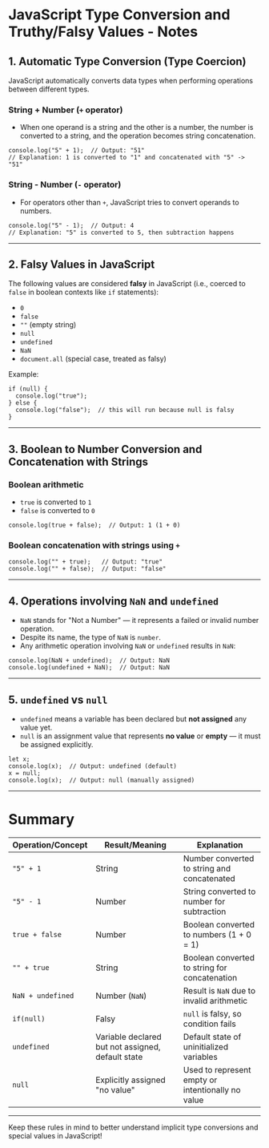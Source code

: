 
# JavaScript Type Conversion and Truthy/Falsy Values - Notes

## 1. Automatic Type Conversion (Type Coercion)

JavaScript automatically converts data types when performing operations between different types.

### String + Number (`+` operator)
- When one operand is a string and the other is a number, the number is converted to a string, and the operation becomes string concatenation.

```
console.log("5" + 1);  // Output: "51"
// Explanation: 1 is converted to "1" and concatenated with "5" -> "51"
```

### String - Number (`-` operator)
- For operators other than `+`, JavaScript tries to convert operands to numbers.

```
console.log("5" - 1);  // Output: 4
// Explanation: "5" is converted to 5, then subtraction happens
```

---

## 2. Falsy Values in JavaScript

The following values are considered **falsy** in JavaScript (i.e., coerced to `false` in boolean contexts like `if` statements):

- `0`
- `false`
- `""` (empty string)
- `null`
- `undefined`
- `NaN`
- `document.all` (special case, treated as falsy)

Example:

```
if (null) {
  console.log("true");
} else {
  console.log("false");  // this will run because null is falsy
}
```

---

## 3. Boolean to Number Conversion and Concatenation with Strings

### Boolean arithmetic

- `true` is converted to `1`
- `false` is converted to `0`

```
console.log(true + false);  // Output: 1 (1 + 0)
```

### Boolean concatenation with strings using `+`

```
console.log("" + true);   // Output: "true"
console.log("" + false);  // Output: "false"
```

---

## 4. Operations involving `NaN` and `undefined`

- `NaN` stands for "Not a Number" — it represents a failed or invalid number operation.
- Despite its name, the type of `NaN` is `number`.
- Any arithmetic operation involving `NaN` or `undefined` results in `NaN`:

```
console.log(NaN + undefined);  // Output: NaN
console.log(undefined + NaN);  // Output: NaN
```

---

## 5. `undefined` vs `null`

- `undefined` means a variable has been declared but **not assigned** any value yet.
- `null` is an assignment value that represents **no value** or **empty** — it must be assigned explicitly.

```
let x;
console.log(x);  // Output: undefined (default)
x = null;
console.log(x);  // Output: null (manually assigned)
```

---

# Summary

| Operation/Concept       | Result/Meaning                                  | Explanation                                     |
|------------------------|-------------------------------------------------|------------------------------------------------|
| `"5" + 1`              | String                                          | Number converted to string and concatenated    |
| `"5" - 1`              | Number                                          | String converted to number for subtraction     |
| `true + false`         | Number                                          | Boolean converted to numbers (1 + 0 = 1)       |
| `"" + true`            | String                                          | Boolean converted to string for concatenation  |
| `NaN + undefined`      | Number (`NaN`)                                  | Result is `NaN` due to invalid arithmetic       |
| `if(null)`             | Falsy                                           | `null` is falsy, so condition fails            |
| `undefined`             | Variable declared but not assigned, default state | Default state of uninitialized variables         |
| `null`                  | Explicitly assigned "no value"                 | Used to represent empty or intentionally no value |

---

Keep these rules in mind to better understand implicit type conversions and special values in JavaScript!
```